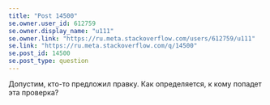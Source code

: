 ```yaml
---
title: "Post 14500"
se.owner.user_id: 612759
se.owner.display_name: "u111"
se.owner.link: "https://ru.meta.stackoverflow.com/users/612759/u111"
se.link: "https://ru.meta.stackoverflow.com/q/14500"
se.post_id: 14500
se.post_type: question
---
```

<p>Допустим, кто-то предложил правку. Как определяется, к кому попадет эта проверка?</p>
